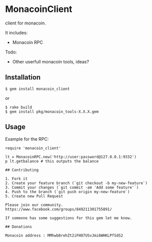 # MonacoinClient

client for monacoin.

It includes:

- Monacoin RPC

Todo:

- Other userfull monacoin tools, ideas?

## Installation

    $ gem install monacoin_client

or

    $ rake build
    $ gem install pkg/monacoin_tools-X.X.X.gem

## Usage

Example for the RPC:

```
require 'monacoin_client'

lt = MonacoinRPC.new('http://user:password@127.0.0.1:9332')
p lt.getbalance # this outputs the balance

## Contributing

1. Fork it
2. Create your feature branch (`git checkout -b my-new-feature`)
3. Commit your changes (`git commit -am 'Add some feature'`)
4. Push to the branch (`git push origin my-new-feature`)
5. Create new Pull Request

Please join our community. https://www.facebook.com/groups/849211301755891/

If someone has some suggestions for this gem let me know.

## Donations

Monacoin address : MMhwb8rehZt2iFH87USvJmi6WHKLPfSdS2
